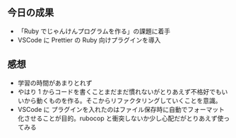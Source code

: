 ## 今日の成果

- 「Ruby でじゃんけんプログラムを作る」の課題に着手
- VSCode に Prettier の Ruby 向けプラグインを導入

## 感想

- 学習の時間があまりとれず
- やはり 1 からコードを書くことまだまだ慣れないがとりあえず不格好でもいいから動くものを作る。そこからリファクタリングしていくことを意識。
- VSCode に プラグインを入れたのはファイル保存時に自動でフォーマット化させることが目的。rubocop と衝突しないか少し心配だがとりあえず使ってみる
